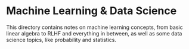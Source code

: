 # Machine Learning & Data Science

This directory contains notes on machine learning concepts, from basic linear algebra to RLHF and everything in between, as well as some data science topics, like probability and statistics.
